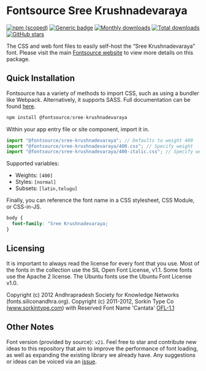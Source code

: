 # Fontsource Sree Krushnadevaraya

[![npm (scoped)](https://img.shields.io/npm/v/@fontsource/sree-krushnadevaraya?color=brightgreen)](https://www.npmjs.com/package/@fontsource/sree-krushnadevaraya) [![Generic badge](https://img.shields.io/badge/fontsource-passing-brightgreen)](https://github.com/fontsource/fontsource) [![Monthly downloads](https://badgen.net/npm/dm/@fontsource/sree-krushnadevaraya)](https://github.com/fontsource/fontsource) [![Total downloads](https://badgen.net/npm/dt/@fontsource/sree-krushnadevaraya)](https://github.com/fontsource/fontsource) [![GitHub stars](https://img.shields.io/github/stars/fontsource/fontsource.svg?style=social&label=Star)](https://github.com/fontsource/fontsource/stargazers)

The CSS and web font files to easily self-host the “Sree Krushnadevaraya” font. Please visit the main [Fontsource website](https://fontsource.org/fonts/sree-krushnadevaraya) to view more details on this package.

## Quick Installation

Fontsource has a variety of methods to import CSS, such as using a bundler like Webpack. Alternatively, it supports SASS. Full documentation can be found [here](https://fontsource.org/docs/getting-started/introduction).

```javascript
npm install @fontsource/sree-krushnadevaraya
```

Within your app entry file or site component, import it in.

```javascript
import "@fontsource/sree-krushnadevaraya"; // Defaults to weight 400
import "@fontsource/sree-krushnadevaraya/400.css"; // Specify weight
import "@fontsource/sree-krushnadevaraya/400-italic.css"; // Specify weight and style

```

Supported variables:
- Weights: `[400]`
- Styles: `[normal]`
- Subsets: `[latin,telugu]`

Finally, you can reference the font name in a CSS stylesheet, CSS Module, or CSS-in-JS.

```css
body {
  font-family: "Sree Krushnadevaraya;
}
```

## Licensing
It is important to always read the license for every font that you use.
Most of the fonts in the collection use the SIL Open Font License, v1.1. Some fonts use the Apache 2 license. The Ubuntu fonts use the Ubuntu Font License v1.0.

Copyright (c) 2012 Andhrapradesh Society for Knowledge Networks (fonts.siliconandhra.org). Copyright (c) 2011-2012, Sorkin Type Co (www.sorkintype.com) with Reserved Font Name 'Cantata'
[OFL-1.1](http://scripts.sil.org/OFL)

## Other Notes
Font version (provided by source): `v21`.
Feel free to star and contribute new ideas to this repository that aim to improve the performance of font loading, as well as expanding the existing library we already have. Any suggestions or ideas can be voiced via an [issue](https://github.com/fontsource/fontsource/issues).